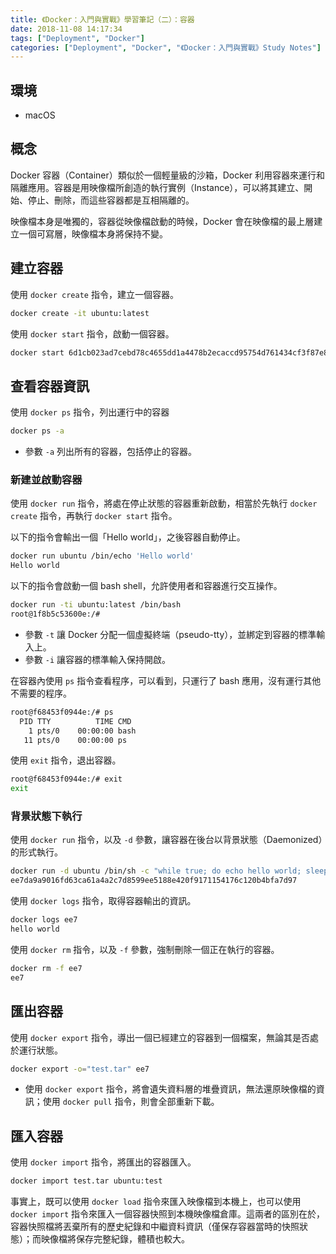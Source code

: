 ```yaml
---
title: 《Docker：入門與實戰》學習筆記（二）：容器
date: 2018-11-08 14:17:34
tags: ["Deployment", "Docker"]
categories: ["Deployment", "Docker", "《Docker：入門與實戰》Study Notes"]
---
```


## 環境

- macOS

## 概念

Docker 容器（Container）類似於一個輕量級的沙箱，Docker 利用容器來運行和隔離應用。容器是用映像檔所創造的執行實例（Instance），可以將其建立、開始、停止、刪除，而這些容器都是互相隔離的。

映像檔本身是唯獨的，容器從映像檔啟動的時候，Docker 會在映像檔的最上層建立一個可寫層，映像檔本身將保持不變。

## 建立容器

使用 `docker create` 指令，建立一個容器。

```bash
docker create -it ubuntu:latest
```

使用 `docker start` 指令，啟動一個容器。

```bash
docker start 6d1cb023ad7cebd78c4655dd1a4478b2ecaccd95754d761434cf3f87e8955c8e
```

## 查看容器資訊

使用 `docker ps` 指令，列出運行中的容器

```bash
docker ps -a
```

- 參數 `-a` 列出所有的容器，包括停止的容器。

### 新建並啟動容器

使用 `docker run` 指令，將處在停止狀態的容器重新啟動，相當於先執行 `docker create` 指令，再執行 `docker start` 指令。

以下的指令會輸出一個「Hello world」，之後容器自動停止。

```bash
docker run ubuntu /bin/echo 'Hello world'
Hello world
```

以下的指令會啟動一個 bash shell，允許使用者和容器進行交互操作。

```bash
docker run -ti ubuntu:latest /bin/bash
root@1f8b5c53600e:/#
```

- 參數 `-t` 讓 Docker 分配一個虛擬終端（pseudo-tty），並綁定到容器的標準輸入上。
- 參數 `-i` 讓容器的標準輸入保持開啟。

在容器內使用 `ps` 指令查看程序，可以看到，只運行了 bash 應用，沒有運行其他不需要的程序。

```bash
root@f68453f0944e:/# ps
  PID TTY          TIME CMD
    1 pts/0    00:00:00 bash
   11 pts/0    00:00:00 ps
```

使用 `exit` 指令，退出容器。

```bash
root@f68453f0944e:/# exit
exit
```

### 背景狀態下執行

使用 `docker run` 指令，以及 `-d` 參數，讓容器在後台以背景狀態（Daemonized）的形式執行。

```bash
docker run -d ubuntu /bin/sh -c "while true; do echo hello world; sleep 1; done"
ee7da9a9016fd63ca61a4a2c7d8599ee5188e420f9171154176c120b4bfa7d97
```

使用 `docker logs` 指令，取得容器輸出的資訊。

```bash
docker logs ee7
hello world
```

使用 `docker rm` 指令，以及 `-f` 參數，強制刪除一個正在執行的容器。

```bash
docker rm -f ee7
ee7
```

## 匯出容器

使用 `docker export` 指令，導出一個已經建立的容器到一個檔案，無論其是否處於運行狀態。

```bash
docker export -o="test.tar" ee7
```

- 使用 `docker export` 指令，將會遺失資料層的堆疊資訊，無法還原映像檔的資訊；使用 `docker pull` 指令，則會全部重新下載。

## 匯入容器

使用 `docker import` 指令，將匯出的容器匯入。

```bash
docker import test.tar ubuntu:test
```

事實上，既可以使用 `docker load` 指令來匯入映像檔到本機上，也可以使用 `docker import` 指令來匯入一個容器快照到本機映像檔倉庫。這兩者的區別在於，容器快照檔將丟棄所有的歷史紀錄和中繼資料資訊（僅保存容器當時的快照狀態）；而映像檔將保存完整紀錄，體積也較大。
